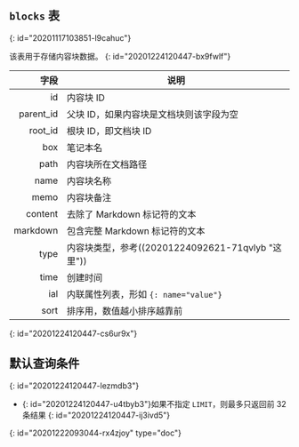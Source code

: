 ## `blocks` 表
{: id="20201117103851-l9cahuc"}

该表用于存储内容块数据。
{: id="20201224120447-bx9fwlf"}

|    字段 | 说明                                                    |
| ----------: | ----------------------------------------------------------- |
|        id | 内容块 ID                                              |
| parent_id | 父块 ID，如果内容块是文档块则该字段为空 |
|   root_id | 根块 ID，即文档块 ID                               |
|       box | 笔记本名                                              |
|      path | 内容块所在文档路径                               |
|      name | 内容块名称                                           |
|      memo | 内容块备注                                           |
|   content | 去除了 Markdown 标记符的文本                     |
|  markdown | 包含完整 Markdown 标记符的文本                  |
|      type | 内容块类型，参考((20201224092621-71qvlyb "这里"))      |
|      time | 创建时间                                              |
|       ial | 内联属性列表，形如 `{: name="value"}`            |
|      sort | 排序用，数值越小排序越靠前                   |
{: id="20201224120447-cs6ur9x"}

## 默认查询条件
{: id="20201224120447-lezmdb3"}

* {: id="20201224120447-u4tbyb3"}如果不指定 `LIMIT`，则最多只返回前 32 条结果
{: id="20201224120447-ij3ivd5"}


{: id="20201222093044-rx4zjoy" type="doc"}
